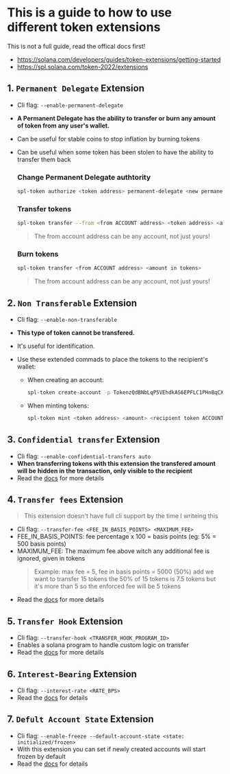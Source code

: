 # This is a guide to how to use different token extensions

This is not a full guide, read the offical docs first! <br>

- https://solana.com/developers/guides/token-extensions/getting-started
- https://spl.solana.com/token-2022/extensions

## 1. `Permanent Delegate` Extension

- Cli flag: `--enable-permanent-delegate`
- **A Permanent Delegate has the ability to transfer or burn any amount of token from any user's wallet.**
- Can be useful for stable coins to stop inflation by burning tokens
- Can be useful when some token has been stolen to have the ability to transfer them back

  ### Change Permanent Delegate authtority

  ```bash
  spl-token authorize <token address> permanent-delegate <new permanent delegate authority>
  ```

  ### Transfer tokens

  ```bash
  spl-token transfer --from <from ACCOUNT address> <token address> <amount in tokens> <destination WALLET> --allow-unfunded-recipient --fund-recipient
  ```

  > The from account address can be any account, not just yours!

  ### Burn tokens

  ```bash
  spl-token transfer <from ACCOUNT address> <amount in tokens>
  ```

  > The from account address can be any account, not just yours!

## 2. `Non Transferable` Extension

- Cli flag: `--enable-non-transferable`
- **This type of token cannot be transfered.**
- It's useful for identification.
- Use these extended commads to place the tokens to the recipient's wallet:

  - When creating an account:

    ```bash
    spl-token create-account -p TokenzQdBNbLqP5VEhdkAS6EPFLC1PHnBqCXEpPxuEb --owner <recipient wallet address> --fee-payer $HOME/.config/solana/id.json <token address>
    ```

  - When minting tokens:

    ```bash
    spl-token mint <token address> <amount> <recipient token ACCOUNT address>
    ```

## 3. `Confidential transfer` Extension

- Cli flag: `--enable-confidential-transfers auto`
- **When transferring tokens with this extension the transfered amount will be hidden in the transaction, only visible to the recipient**
- Read the [docs](https://spl.solana.com/confidential-token/quickstart) for more details

## 4. `Transfer fees` Extension

> This extension doesn't have full cli support by the time I writeing this

- Cli flag: `--transfer-fee <FEE_IN_BASIS_POINTS> <MAXIMUM_FEE>`
- FEE_IN_BASIS_POINTS: fee percentage x 100 = basis points (eg: 5% = 500 basis points)
- MAXIMUM_FEE: The maximum fee above witch any additional fee is ignored, given in tokens
  > Example: max fee = 5, fee in basis points = 5000 (50%) add we want to transfer 15 tokens the 50% of 15 tokens is 7.5 tokens but it's more than 5 so the enforced fee will be 5 tokens
- Read the [docs](https://spl.solana.com/token-2022/extensions#transfer-fees) for more details

## 5. `Transfer Hook` Extension

- Cli flag: `--transfer-hook <TRANSFER_HOOK_PROGRAM_ID>`
- Enables a solana program to handle custom logic on transfer
- Read the [docs](https://spl.solana.com/token-2022/extensions#transfer-hook) for more details

## 6. `Interest-Bearing` Extension

- Cli flag: `--interest-rate <RATE_BPS>`
- Read the [docs](https://spl.solana.com/token-2022/extensions#interest-bearing-tokens) for details

## 7. `Defult Account State` Extension

- Cli flag: `--enable-freeze --default-account-state <state: initialized/frozen>`
- With this extension you can set if newly created accounts will start frozen by default
- Read the [docs](https://spl.solana.com/token-2022/extensions#interest-bearing-tokens) for details
